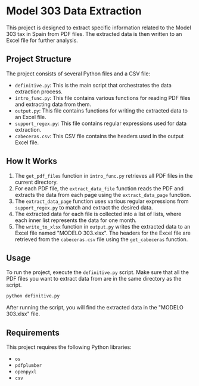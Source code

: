 # Model 303 Data Extraction

This project is designed to extract specific information related to the Model 303 tax in Spain from PDF files. The extracted data is then written to an Excel file for further analysis.

## Project Structure

The project consists of several Python files and a CSV file:

- `definitive.py`: This is the main script that orchestrates the data extraction process.
- `intro_func.py`: This file contains various functions for reading PDF files and extracting data from them.
- `output.py`: This file contains functions for writing the extracted data to an Excel file.
- `support_regex.py`: This file contains regular expressions used for data extraction.
- `cabeceras.csv`: This CSV file contains the headers used in the output Excel file.

## How It Works

1. The `get_pdf_files` function in `intro_func.py` retrieves all PDF files in the current directory.
2. For each PDF file, the `extract_data_file` function reads the PDF and extracts the data from each page using the `extract_data_page` function.
3. The `extract_data_page` function uses various regular expressions from `support_regex.py` to match and extract the desired data.
4. The extracted data for each file is collected into a list of lists, where each inner list represents the data for one month.
5. The `write_to_xlsx` function in `output.py` writes the extracted data to an Excel file named "MODELO 303.xlsx". The headers for the Excel file are retrieved from the `cabeceras.csv` file using the `get_cabeceras` function.

## Usage

To run the project, execute the `definitive.py` script. Make sure that all the PDF files you want to extract data from are in the same directory as the script.
```sh
python definitive.py
```
After running the script, you will find the extracted data in the "MODELO 303.xlsx" file.

## Requirements

This project requires the following Python libraries:

- `os`
- `pdfplumber`
- `openpyxl`
- `csv`